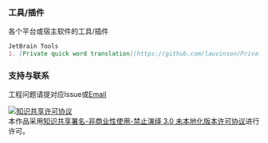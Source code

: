 ### 工具/插件

各个平台或宿主软件的工具/插件

```markdown
JetBrain Tools
1. [Private quick word translation](https://github.com/lauvinson/Private-quick-word-translation-for-IDEA)
```

### 支持与联系
工程问题请提对应Issue或[Email](mailto:wincentlauvinson@gmail.com)

<a rel="license" href="http://creativecommons.org/licenses/by-nc-nd/3.0/"><img alt="知识共享许可协议" style="border-width:0" src="https://i.creativecommons.org/l/by-nc-nd/3.0/88x31.png" /></a><br />本作品采用<a rel="license" href="http://creativecommons.org/licenses/by-nc-nd/3.0/">知识共享署名-非商业性使用-禁止演绎 3.0 未本地化版本许可协议</a>进行许可。
